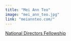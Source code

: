 ```yaml
---
title: "Mei Ann Teo"
image: "mei_ann_teo.jpg"
link: "meiannteo.com/"
---
```


[National Directors Fellowship](/affiliated-artists/national-directors-fellowship)